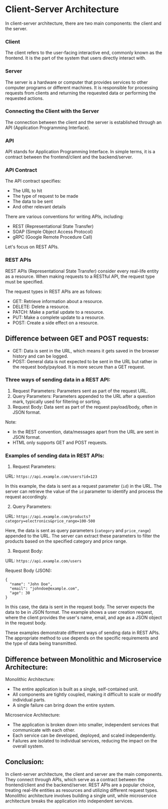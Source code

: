 # Client-Server Architecture

In client-server architecture, there are two main components: the client and the server.

### Client

The client refers to the user-facing interactive end, commonly known as the frontend. It is the part of the system that users directly interact with.

### Server

The server is a hardware or computer that provides services to other computer programs or different machines. It is responsible for processing requests from clients and returning the requested data or performing the requested actions.

### Connecting the Client with the Server

The connection between the client and the server is established through an API (Application Programming Interface).

### API

API stands for Application Programming Interface. In simple terms, it is a contract between the frontend/client and the backend/server.

### API Contract

The API contract specifies:

- The URL to hit
- The type of request to be made
- The data to be sent
- And other relevant details

There are various conventions for writing APIs, including:

- REST (Representational State Transfer)
- SOAP (Simple Object Access Protocol)
- gRPC (Google Remote Procedure Call)

Let's focus on REST APIs.

### REST APIs

REST APIs (Representational State Transfer) consider every real-life entity as a resource. When making requests to a RESTful API, the request type must be specified.

The request types in REST APIs are as follows:

- GET: Retrieve information about a resource.
- DELETE: Delete a resource.
- PATCH: Make a partial update to a resource.
- PUT: Make a complete update to a resource.
- POST: Create a side effect on a resource.

## Difference between GET and POST requests:

- GET: Data is sent in the URL, which means it gets saved in the browser history and can be logged.
- POST: General data is not expected to be sent in the URL but rather in the request body/payload. It is more secure than a GET request.

### Three ways of sending data in a REST API:

1. Request Parameters: Parameters sent as part of the request URL.
2. Query Parameters: Parameters appended to the URL after a question mark, typically used for filtering or sorting.
3. Request Body: Data sent as part of the request payload/body, often in JSON format.

Note:

- In the REST convention, data/messages apart from the URL are sent in JSON format.
- HTML only supports GET and POST requests.

### Examples of sending data in REST APIs:

1. Request Parameters:

URL: `https://api.example.com/users?id=123`

In this example, the data is sent as a request parameter (`id`) in the URL. The server can retrieve the value of the `id` parameter to identify and process the request accordingly.

2. Query Parameters:

URL: `https://api.example.com/products?category=electronics&price_range=100-500`

Here, the data is sent as query parameters (`category` and `price_range`) appended to the URL. The server can extract these parameters to filter the products based on the specified category and price range.

3. Request Body:

URL: `https://api.example.com/users`

Request Body (JSON):

```
{
  "name": "John Doe",
  "email": "johndoe@example.com",
  "age": 30
}
```

In this case, the data is sent in the request body. The server expects the data to be in JSON format. The example shows a user creation request, where the client provides the user's name, email, and age as a JSON object in the request body.

These examples demonstrate different ways of sending data in REST APIs. The appropriate method to use depends on the specific requirements and the type of data being transmitted.

## Difference between Monolithic and Microservice Architecture:

Monolithic Architecture:

- The entire application is built as a single, self-contained unit.
- All components are tightly coupled, making it difficult to scale or modify individual parts.
- A single failure can bring down the entire system.

Microservice Architecture:

- The application is broken down into smaller, independent services that communicate with each other.
- Each service can be developed, deployed, and scaled independently.
- Failures are isolated to individual services, reducing the impact on the overall system.

## Conclusion:

In client-server architecture, the client and server are the main components. They connect through APIs, which serve as a contract between the frontend/client and the backend/server. REST APIs are a popular choice, treating real-life entities as resources and utilizing different request types. Monolithic architecture involves building a single unit, while microservice architecture breaks the application into independent services.
